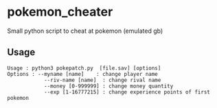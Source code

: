 # pokemon_cheater
Small python script to cheat at pokemon (emulated gb)

## Usage
```
Usage : python3 pokepatch.py  [file.sav] [options]
Options : --myname [name]    : change player name
    	    --riv-name [name]  : change rival name    			   
    	    --money [0-999999] : change money quantity
    	    --exp [1-16777215] : change experience points of first pokemon
```
